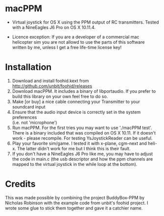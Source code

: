 # macPPM

* Virtual joystick for OS X using the PPM output of RC transmitters. Tested with a NineEagles J6 Pro on OS X 10.11.4.

* Licence exception: If you are a developer of a commercial mac helicopter sim you are not allowd to use the parts of this software written by me, unless
   I get a free life-time license key!

# Installation
1. Download and install foohid.kext from http://github.com/unbit/foohid/releases
2. Download macPPM. It includes a binary of libportaudio. If you prefer to build this library on your own feel free to do so.
3. Make [or buy] a nice cable connecting your Transmitter to your soundcard input
4. Ensure that the audio input device is correctly set in the system preferences 	       
   (i.e. not 'microphone')
5. Run macPPM. For the first tries you may want to use './macPPM test'. There is a binary included that was compiled on OS X 10.11. If it doesn't work - please recompile. For testing YsJoystickReader can be useful.
6. Play your favorite sim/game. I tested it with x-plane, cgm-next and heli-x. The latter didn't work for me but I think this is their fault.
7. If you don't have a NineEagles J6 Pro like me, you may have to adjust the code in main.c (the usb descriptor and how the ppm channels are mapped to the virtual joystick in the while loop at the bottom).

# Credits
This was made possible by combining the project BuddyBox-PPM by Nicholas Robinson
with the example code from unbit's foohid project. I wrote some glue to stick them together and gave it a catchier name.
